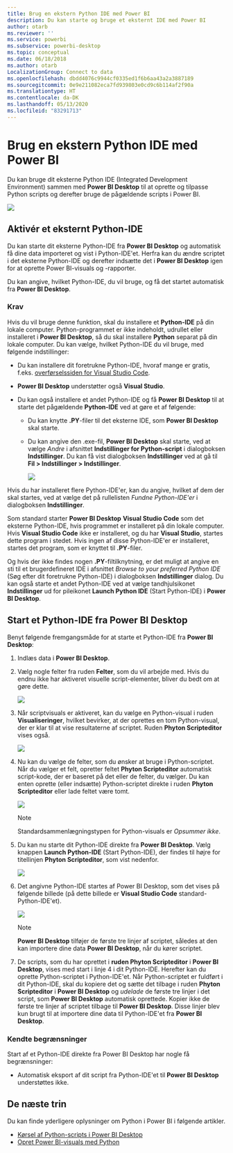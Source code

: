 ```yaml
---
title: Brug en ekstern Python IDE med Power BI
description: Du kan starte og bruge et eksternt IDE med Power BI
author: otarb
ms.reviewer: ''
ms.service: powerbi
ms.subservice: powerbi-desktop
ms.topic: conceptual
ms.date: 06/18/2018
ms.author: otarb
LocalizationGroup: Connect to data
ms.openlocfilehash: dbdd4076c9944cf0335ed1f6b6aa43a2a3887189
ms.sourcegitcommit: 0e9e211082eca7fd939803e0cd9c6b114af2f90a
ms.translationtype: HT
ms.contentlocale: da-DK
ms.lasthandoff: 05/13/2020
ms.locfileid: "83291713"
---
```

# <a name="use-an-external-python-ide-with-power-bi"></a>Brug en ekstern Python IDE med Power BI
Du kan bruge dit eksterne Python IDE (Integrated Development Environment) sammen med **Power BI Desktop** til at oprette og tilpasse Python scripts og derefter bruge de pågældende scripts i Power BI.

![](media/desktop-python-ide/python-ide-1.png)

## <a name="enable-an-external-python-ide"></a>Aktivér et eksternt Python-IDE
Du kan starte dit eksterne Python-IDE fra **Power BI Desktop** og automatisk få dine data importeret og vist i Python-IDE'et. Herfra kan du ændre scriptet i det eksterne Python-IDE og derefter indsætte det i **Power BI Desktop** igen for at oprette Power BI-visuals og -rapporter.

Du kan angive, hvilket Python-IDE, du vil bruge, og få det startet automatisk fra **Power BI Desktop**.

### <a name="requirements"></a>Krav
Hvis du vil bruge denne funktion, skal du installere et **Python-IDE** på din lokale computer. Python-programmet er ikke indeholdt, udrullet eller installeret i **Power BI Desktop**, så du skal installere **Python** separat på din lokale computer. Du kan vælge, hvilket Python-IDE du vil bruge, med følgende indstillinger:

* Du kan installere dit foretrukne Python-IDE, hvoraf mange er gratis, f.eks. [overførselssiden for Visual Studio Code](https://code.visualstudio.com/download/).
* **Power BI Desktop** understøtter også **Visual Studio**.
* Du kan også installere et andet Python-IDE og få **Power BI Desktop** til at starte det pågældende **Python-IDE** ved at gøre et af følgende:
  
  * Du kan knytte **.PY**-filer til det eksterne IDE, som **Power BI Desktop** skal starte.
  * Du kan angive den .exe-fil, **Power BI Desktop** skal starte, ved at vælge *Andre* i afsnittet **Indstillinger for Python-script** i dialogboksen **Indstillinger**. Du kan få vist dialogboksen **Indstillinger** ved at gå til **Fil > Indstillinger > Indstillinger**.
    
    ![](media/desktop-python-ide/python-ide-2.png)

Hvis du har installeret flere Python-IDE'er, kan du angive, hvilket af dem der skal startes, ved at vælge det på rullelisten *Fundne Python-IDE'er* i dialogboksen **Indstillinger**.

Som standard starter **Power BI Desktop** **Visual Studio Code** som det eksterne Python-IDE, hvis programmet er installeret på din lokale computer. Hvis **Visual Studio Code** ikke er installeret, og du har **Visual Studio**, startes dette program i stedet. Hvis ingen af disse Python-IDE'er er installeret, startes det program, som er knyttet til **.PY**-filer.

Og hvis der ikke findes nogen **.PY**-filtilknytning, er det muligt at angive en sti til et brugerdefineret IDE i afsnittet *Browse to your preferred Python IDE* (Søg efter dit foretrukne Python-IDE) i dialogboksen **Indstillinger** dialog. Du kan også starte et andet Python-IDE ved at vælge tandhjulsikonet **Indstillinger** ud for pileikonet **Launch Python IDE** (Start Python-IDE) i **Power BI Desktop**.

## <a name="launch-a-python-ide-from-power-bi-desktop"></a>Start et Python-IDE fra Power BI Desktop
Benyt følgende fremgangsmåde for at starte et Python-IDE fra **Power BI Desktop**:

1. Indlæs data i **Power BI Desktop**.
2. Vælg nogle felter fra ruden **Felter**, som du vil arbejde med. Hvis du endnu ikke har aktiveret visuelle script-elementer, bliver du bedt om at gøre dette.
   
   ![](media/desktop-python-ide/python-ide-3.png)
3. Når scriptvisuals er aktiveret, kan du vælge en Python-visual i ruden **Visualiseringer**, hvilket bevirker, at der oprettes en tom Python-visual, der er klar til at vise resultaterne af scriptet. Ruden **Phyton Scripteditor** vises også.
   
   ![](media/desktop-python-ide/python-ide-4.png)
4. Nu kan du vælge de felter, som du ønsker at bruge i Python-scriptet. Når du vælger et felt, opretter feltet **Phyton Scripteditor** automatisk script-kode, der er baseret på det eller de felter, du vælger. Du kan enten oprette (eller indsætte) Python-scriptet direkte i ruden **Phyton Scripteditor** eller lade feltet være tomt.
   
   ![](media/desktop-python-ide/python-ide-5.png)
   
   > [!NOTE]
   > Standardsammenlægningstypen for Python-visuals er *Opsummer ikke*.
   > 
   > 
5. Du kan nu starte dit Python-IDE direkte fra **Power BI Desktop**. Vælg knappen **Launch Python-IDE** (Start Python-IDE), der findes til højre for titellinjen **Phyton Scripteditor**, som vist nedenfor.
   
   ![](media/desktop-python-ide/python-ide-6.png)
6. Det angivne Python-IDE startes af Power BI Desktop, som det vises på følgende billede (på dette billede er **Visual Studio Code** standard-Python-IDE'et).
   
   ![](media/desktop-python-ide/python-ide-7.png)
   
   > [!NOTE]
   > **Power BI Desktop** tilføjer de første tre linjer af scriptet, således at den kan importere dine data **Power BI Desktop**, når du kører scriptet.
   > 
   > 
7. De scripts, som du har oprettet i **ruden Phyton Scripteditor** i **Power BI Desktop**, vises med start i linje 4 i dit Python-IDE. Herefter kan du oprette Python-scriptet i Python-IDE'et. Når Python-scriptet er fuldført i dit Python-IDE, skal du kopiere det og sætte det tilbage i ruden **Phyton Scripteditor** i **Power BI Desktop** og *udelade* de første tre linjer i det script, som **Power BI Desktop** automatisk oprettede. Kopier ikke de første tre linjer af scriptet tilbage til **Power BI Desktop**. Disse linjer blev kun brugt til at importere dine data til Python-IDE'et fra **Power BI Desktop**.

### <a name="known-limitations"></a>Kendte begrænsninger
Start af et Python-IDE direkte fra Power BI Desktop har nogle få begrænsninger:

* Automatisk eksport af dit script fra Python-IDE'et til **Power BI Desktop** understøttes ikke.

## <a name="next-steps"></a>De næste trin
Du kan finde yderligere oplysninger om Python i Power BI i følgende artikler.

* [Kørsel af Python-scripts i Power BI Desktop](desktop-python-scripts.md)
* [Opret Power BI-visuals med Python](desktop-python-visuals.md)

